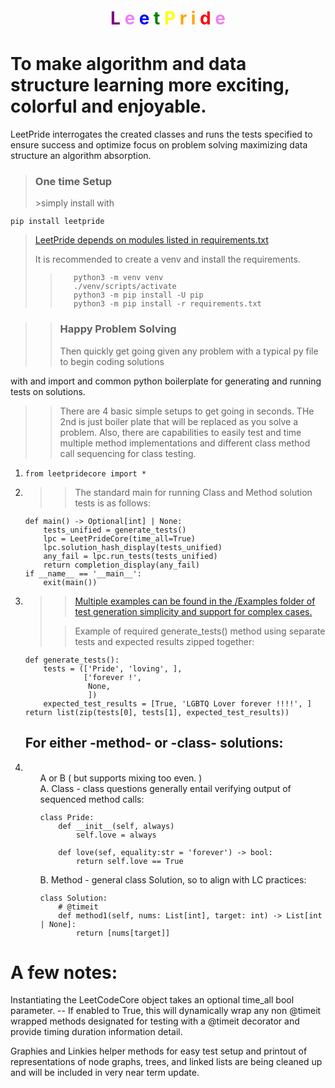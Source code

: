 <h1><center><span style="color:purple">L</span>
<span style="color:violet">e</span>
<span style="color:blue">e</span>
<span style="color:green">t</span>
<span style="color:yellow">P</span>
<span style="color:orange">r</span>
<span style="color:orange">i</span>
<span style="color:red">d</span>
<span style="color:violet">e</span>
</center>


# To make algorithm and data structure learning more exciting, colorful and enjoyable.

LeetPride interrogates the created classes and 
runs the tests specified to ensure success and optimize focus on problem
solving maximizing data structure an algorithm absorption.

><h3>One time Setup</h3>
>>simply install with 
```pip install leetpride```
>
>[LeetPride depends on modules listed in requirements.txt](requirements.txt)
>
>It is recommended to create a venv and install the requirements.
>>
>>```
>>    python3 -m venv venv
>>    ./venv/scripts/activate
>>    python3 -m pip install -U pip
>>    python3 -m pip install -r requirements.txt 
>>

>><h3>Happy Problem Solving</h3>
>>Then quickly get going given any problem with a typical py file to begin coding solutions 
with and import and common python boilerplate for generating and running tests on solutions.
>>
>>There are 4 basic simple setups to get going in seconds. THe 2nd is just boiler plate that 
> will be replaced as you solve a problem. Also, there are capabilities to easily 
test and time multiple method implementations and different class method call sequencing for
class testing. 

<ol>
<li>

    from leetpridecore import *
</li>

<li>

>> The standard main for running Class and Method solution tests is as follows:

    def main() -> Optional[int] | None:
        tests_unified = generate_tests()
        lpc = LeetPrideCore(time_all=True)
        lpc.solution_hash_display(tests_unified)
        any_fail = lpc.run_tests(tests_unified)
        return completion_display(any_fail)
    if __name__ == '__main__':
        exit(main())
</li>

<li>

>>[Multiple examples can be found in the /Examples folder of test generation simplicity and support for complex cases.](Examples)
>
>>Example of required generate_tests() method using separate tests and
expected results zipped together: 

 
    def generate_tests():
        tests = (['Pride', 'loving', ],
                 ['forever !',
                  None,
                  ])
        expected_test_results = [True, 'LGBTQ Lover forever !!!!', ]
    return list(zip(tests[0], tests[1], expected_test_results))
</li>

<h2>For either -method- or -class- solutions:</h2>
<li>
<ul> A or B ( but supports mixing too even. )<br>
A. Class - class questions generally entail verifying output of sequenced method calls:

    class Pride:
        def __init__(self, always)
            self.love = always
         
        def love(sef, equality:str = 'forever') -> bool:
            return self.love == True
</ul>

<ul>
B. Method - general class Solution, so to align with LC practices:

    class Solution:
        # @timeit
        def method1(self, nums: List[int], target: int) -> List[int | None]:
            return [nums[target]]
</ul>
</li>

</ol>

# A few notes:
Instantiating the LeetCodeCore object takes an optional time_all bool parameter.
-- If enabled to True, this will dynamically wrap any non @timeit wrapped methods
designated for testing with a @timeit decorator and provide timing
duration information detail.

Graphies and Linkies helper methods for easy test setup and printout of
representations of node graphs, trees, and linked lists 
are being cleaned up and will be included in very near term update.
